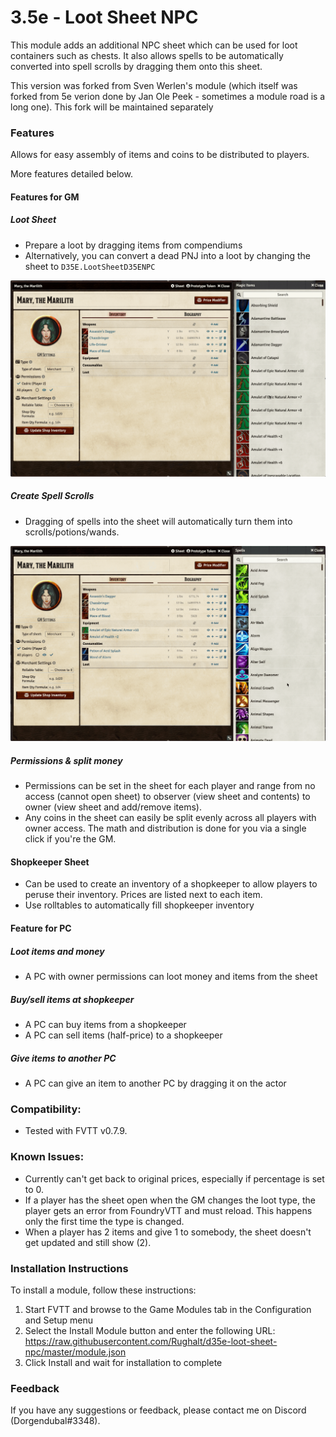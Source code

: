 # 3.5e - Loot Sheet NPC

This module adds an additional NPC sheet which can be used for loot containers such as chests. It also allows spells to be automatically converted into spell scrolls by dragging them onto this sheet. 

This version was forked from Sven Werlen's module (which itself was forked from 5e verion done by Jan Ole Peek - sometimes a module road is a long one). This fork will be maintained separately


### Features

Allows for easy assembly of items and coins to be distributed to players.

More features detailed below.

#### Features for GM

##### Loot Sheet

* Prepare a loot by dragging items from compendiums
* Alternatively, you can convert a dead PNJ into a loot by changing the sheet to `D35E.LootSheetD35ENPC`

![Demo Loot Sheet](doc/img/add-items.gif)

##### Create Spell Scrolls

* Dragging of spells into the sheet will automatically turn them into scrolls/potions/wands.

![Demo crate scrolls](doc/img/scroll.gif)

##### Permissions & split money

* Permissions can be set in the sheet for each player and range from no access (cannot open sheet) to observer (view sheet and contents) to owner (view sheet and add/remove items).
* Any coins in the sheet can easily be split evenly across all players with owner access. The math and distribution is done for you via a single click if you're the GM. 


#### Shopkeeper Sheet

* Can be used to create an inventory of a shopkeeper to allow players to peruse their inventory. Prices are listed next to each item.
* Use rolltables to automatically fill shopkeeper inventory



#### Feature for PC

##### Loot items and money

* A PC with owner permissions can loot money and items from the sheet

##### Buy/sell items at shopkeeper

* A PC can buy items from a shopkeeper
* A PC can sell items (half-price) to a shopkeeper

##### Give items to another PC

* A PC can give an item to another PC by dragging it on the actor

### Compatibility:
- Tested with FVTT v0.7.9.

### Known Issues:
- Currently can't get back to original prices, especially if percentage is set to 0.
- If a player has the sheet open when the GM changes the loot type, the player gets an error from FoundryVTT and must reload. This happens only the first time the type is changed.
- When a player has 2 items and give 1 to somebody, the sheet doesn't get updated and still show (2).

### Installation Instructions

To install a module, follow these instructions:

1. Start FVTT and browse to the Game Modules tab in the Configuration and Setup menu
2. Select the Install Module button and enter the following URL: https://raw.githubusercontent.com/Rughalt/d35e-loot-sheet-npc/master/module.json
3. Click Install and wait for installation to complete 

### Feedback

If you have any suggestions or feedback, please contact me on Discord (Dorgendubal#3348).
